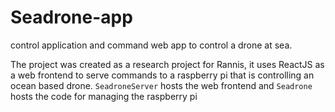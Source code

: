 # Seadrone-app
control application and command web app to control a drone at sea.

The project was created as a research project for Rannis, it uses ReactJS as a web frontend to serve commands to a raspberry pi that is controlling an ocean based drone. `SeadroneServer` hosts the web frontend and `Seadrone` hosts the code for managing the raspberry pi
